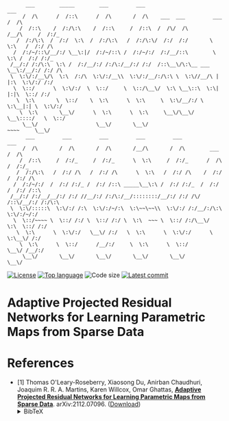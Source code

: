 <!-- # adaptiveresnets -->

	      ___        _____        ___         ___                                 ___     
	     /  /\      /  /::\      /  /\       /  /\    ___  ___         ___       /  /\    
	    /  /::\    /  /:/\:\    /  /::\     /  /::\  /  /\/  /\       /__/\     /  /:/_   
	   /  /:/\:\  /  /:/  \:\  /  /:/\:\   /  /:/\:\/  /:/  /:/       \  \:\   /  /:/ /\  
	  /  /:/~/::\/__/:/ \__\:|/  /:/~/::\ /  /:/~/:/  /:/__/::\        \  \:\ /  /:/ /:/_ 
	 /__/:/ /:/\:\  \:\ /  /:/__/:/ /:/\:/__/:/ /:/  /::\__\/\:\__ ___  \__\:/__/:/ /:/ /\
	 \  \:\/:/__\/\  \:\  /:/\  \:\/:/__\\  \:\/:/__/:/\:\ \  \:\//__/\ |  |:\  \:\/:/ /:/
	  \  \::/      \  \:\/:/  \  \::/     \  \::/\__\/  \:\ \__\::\  \:\|  |:|\  \::/ /:/ 
	   \  \:\       \  \::/    \  \:\      \  \:\     \  \:\/__/:/ \  \:\__|:| \  \:\/:/  
	    \  \:\       \__\/      \  \:\      \  \:\     \__\/\__\/   \__\::::/   \  \::/   
	     \__\/                   \__\/       \__\/                      ~~~~     \__\/    
	      ___         ___         ___         ___         ___                 ___         
	     /  /\       /  /\       /  /\       /__/\       /  /\        ___    /  /\        
	    /  /::\     /  /:/_     /  /:/_      \  \:\     /  /:/_      /  /\  /  /:/_       
	   /  /:/\:\   /  /:/ /\   /  /:/ /\      \  \:\   /  /:/ /\    /  /:/ /  /:/ /\      
	  /  /:/~/:/  /  /:/ /:/_ /  /:/ /::\ _____\__\:\ /  /:/ /:/_  /  /:/ /  /:/ /::\     
	 /__/:/ /:/__/__/:/ /:/ //__/:/ /:/\:/__/::::::::/__/:/ /:/ /\/  /::\/__/:/ /:/\:\    
	 \  \:\/:::::\  \:\/:/ /:\  \:\/:/~/:\  \:\~~\~~\\  \:\/:/ /:/__/:/\:\  \:\/:/~/:/    
	  \  \::/~~~~ \  \::/ /:/ \  \::/ /:/ \  \:\  ~~~ \  \::/ /:/\__\/  \:\  \::/ /:/     
	   \  \:\      \  \:\/:/   \__\/ /:/   \  \:\      \  \:\/:/      \  \:\__\/ /:/      
	    \  \:\      \  \::/      /__/:/     \  \:\      \  \::/        \__\/ /__/:/       
	     \__\/       \__\/       \__\/       \__\/       \__\/               \__\/        



[![License](https://img.shields.io/github/license/aerolearn/adaptiveresnets)](./LICENSE)
[![Top language](https://img.shields.io/github/languages/top/aerolearn/adaptiveresnets)](https://www.python.org)
![Code size](https://img.shields.io/github/languages/code-size/aerolearn/adaptiveresnets)
[![Latest commit](https://img.shields.io/github/last-commit/aerolearn/adaptiveresnets)](https://github.com/aerolearn/adaptiveresnets/commits/master)

<!-- [![Issues](https://img.shields.io/github/issues/aerolearn/adaptiveresnets)](https://github.com/aerolearn/adaptiveresnets/issues) -->

# Adaptive Projected Residual Networks for Learning Parametric Maps from Sparse Data




# References

- \[1\] Thomas O'Leary-Roseberry, Xiaosong Du, Anirban Chaudhuri, Joaquim R. R. A. Martins, Karen Willcox, Omar Ghattas,
[**Adaptive Projected Residual Networks for Learning Parametric Maps from Sparse Data**](https://arxiv.org/abs/2112.07096).
arXiv:2112.07096.
([Download](https://arxiv.org/pdf/2112.07096.pdf))<details><summary>BibTeX</summary><pre>
@article{OLearyRoseberryDuChaudhuriEtAl2021,
  title={Adaptive Projected Residual Networks for Learning Parametric Maps from Sparse Data},
  author={O'Leary-Roseberry, Thomas and Du, Xiaosong, and Chaudhuri, Anirban, and Martins Joaqium R. R. A., and Willcox, Karen, and Ghattas, Omar},
  journal={arXiv preprint arXiv:2112.07096},
  year={2021}
}
}</pre></details>


